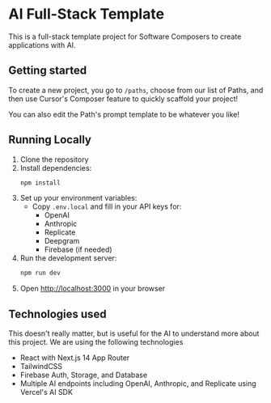 # AI Full-Stack Template

This is a full-stack template project for Software Composers to create applications with AI.

## Getting started
To create a new project, you go to `/paths`, choose from our list of Paths, and then use Cursor's Composer feature to quickly scaffold your project!

You can also edit the Path's prompt template to be whatever you like!

## Running Locally

1. Clone the repository
2. Install dependencies:
   ```bash
   npm install
   ```
3. Set up your environment variables:
   - Copy `.env.local` and fill in your API keys for:
     - OpenAI
     - Anthropic
     - Replicate
     - Deepgram
     - Firebase (if needed)
4. Run the development server:
   ```bash
   npm run dev
   ```
5. Open [http://localhost:3000](http://localhost:3000) in your browser

## Technologies used
This doesn't really matter, but is useful for the AI to understand more about this project. We are using the following technologies
- React with Next.js 14 App Router
- TailwindCSS
- Firebase Auth, Storage, and Database
- Multiple AI endpoints including OpenAI, Anthropic, and Replicate using Vercel's AI SDK
